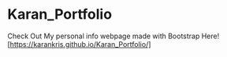 # Karan_Portfolio
Check Out My personal info webpage made with Bootstrap Here![https://karankris.github.io/Karan_Portfolio/]
